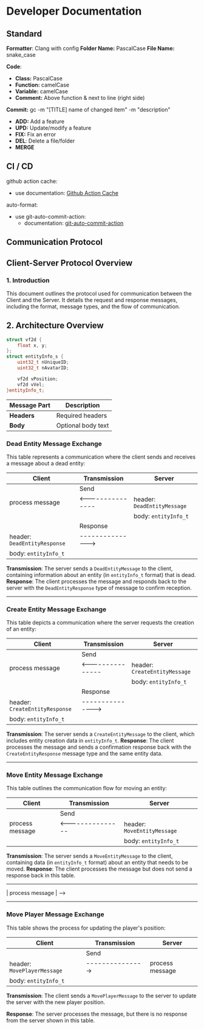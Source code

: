 # Developer Documentation

## Standard

**Formatter**: Clang with config
**Folder Name:** PascalCase
**File Name:**  snake\_case

**Code**:

- **Class:** PascalCase
- **Function:** camelCase
- **Variable:** camelCase
- **Comment:** Above function & next to line (right side)

**Commit:** gc \-m "\[TITLE\] name of changed item" \-m "description"

- **ADD:** Add a feature
- **UPD:** Update/modify a feature
- **FIX:** Fix an error
- **DEL**: Delete a file/folder
- **MERGE**

## CI / CD

github action cache:

- use documentation: [Github Action Cache](https://docs.github.com/en/actions/writing-workflows/choosing-what-your-workflow-does/caching-dependencies-to-speed-up-workflows#comparing-artifacts-and-dependency-caching)

auto-format:

- use git-auto-commit-action:
  - documentation: [git-auto-commit-action](https://github.com/stefanzweifel/git-auto-commit-action)

## Communication Protocol

## Client-Server Protocol Overview

### 1. Introduction

This document outlines the protocol used for communication between the Client and the Server. It details the request and response messages, including the format, message types, and the flow of communication.

## 2. Architecture Overview

```cpp
struct vf2d {
    float x, y;
};
struct entityInfo_s {
    uint32_t nUniqueID;
    uint32_t nAvatarID;

    vf2d vPosition;
    vf2d vVel;
}entityInfo_t;
```

| Message Part | Description        |
|--------------|--------------------|
| **Headers**  | Required headers   |
| **Body**     | Optional body text |

### Dead Entity Message Exchange

This table represents a communication where the client sends and receives a message about a dead entity:

|         Client            | Transmission     |          Server           |
|---------------------------|------------------|---------------------------|
|                           |       Send       |                           |
|  process message          | <--------------- | header: `DeadEntityMessage` |
|                           |                  | body: `entityInfo_t`        |
|                           |     Response     |                           |
| header: `DeadEntityResponse` | ---------------> |                           |
| body: `entityInfo_t`        |                  |                           |

**Transmission**: The server sends a `DeadEntityMessage` to the client, containing information about an entity (in `entityInfo_t` format) that is dead.
**Response**: The client processes the message and responds back to the server with the `DeadEntityResponse` type of message to confirm reception.

---

### Create Entity Message Exchange

This table depicts a communication where the server requests the creation of an entity:

|         Client            | Transmission     |          Server           |
|---------------------------|------------------|---------------------------|
|                           |       Send       |                           |
|  process message          | <--------------- | header: `CreateEntityMessage`|
|                           |                  | body: `entityInfo_t`        |
|                           |     Response     |                           |
| header: `CreateEntityResponse`| --------------->|                           |
| body: `entityInfo_t`        |                  |                           |

**Transmission**: The server sends a `CreateEntityMessage` to the client, which includes entity creation data in `entityInfo_t`.
**Response**: The client processes the message and sends a confirmation response back with the `CreateEntityResponse` message type and the same entity data.

---

### Move Entity Message Exchange

This table outlines the communication flow for moving an entity:

|         Client            | Transmission     |          Server           |
|---------------------------|------------------|---------------------------|
|                           |       Send       |                           |
|  process message          | <--------------- | header: `MoveEntityMessage` |
|                           |                  | body: `entityInfo_t`        |

**Transmission**: The server sends a `MoveEntityMessage` to the client, containing data (in `entityInfo_t` format) about an entity that needs to be moved.
**Response**: The client processes the message but does not send a response back in this table.

---

<!-- ### Fire Bullet Message Exchange -->

<!-- This table represents the process for handling bullet firing events between the client and server: -->

<!-- |         Client            | Transmission     |          Server           | -->
<!-- |---------------------------|------------------|---------------------------| -->
<!-- |                           |       Send       |                           | -->
<!-- | header: `FireBulletMessage` | ---------------> |  process message          | -->
<!-- | body: `entityInfo_t`        |                  |                           | -->
<!-- |                           |     Response     |                           | -->
<!-- |                           | <--------------- | header: `FireBulletResponse` | -->
<!-- |                           |                  | body: `entityInfo_t`        | -->

<!-- **Transmission**: The client sends a `FireBulletMessage` with data about a bullet (in `entityInfo_t` format) to the server. -->
<!-- **Response**: The server processes the message and responds with a confirmation `FireBulletResponse`, which the client then receives. -->

---

### Move Player Message Exchange

This table shows the process for updating the player's position:

|         Client            | Transmission     |          Server           |
|---------------------------|------------------|---------------------------|
|                           |       Send       |                           |
| header: `MovePlayerMessage` | ---------------> |  process message          |
| body: `entityInfo_t`        |                  |                           |

**Transmission**: The client sends a `MovePlayerMessage` to the server to update the server with the new player position.

**Response**: The server processes the message, but there is no response from the server shown in this table.
